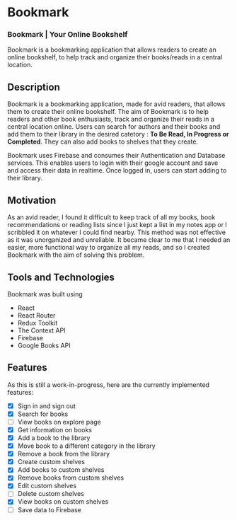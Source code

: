 # Bookmark

### **Bookmark | Your Online Bookshelf**

Bookmark is a bookmarking application that allows readers to create an online bookshelf, to help track and organize their books/reads in a central location.

## Description

Bookmark is a bookmarking application, made for avid readers, that allows them to create their online bookshelf. The aim of Bookmark is to help readers and other book enthusiasts, track and organize their reads in a central location online. Users can search for authors and their books and add them to their library in the desired catetory : **To Be Read, In Progress or Completed**. They can also add books to shelves that they create.

Bookmark uses Firebase and consumes their Authentication and Database services. This enables users to login with their google account and save and access their data in realtime. Once logged in, users can start adding to their library.

## Motivation

As an avid reader, I found it difficult to keep track of all my books, book recommendations or reading lists since I just kept a list in my notes app or I scribbled it on whatever I could find nearby. This method was not effective as it was unorganized and unreliable. It became clear to me that I needed an easier, more functional way to organize all my reads, and so I created Bookmark with the aim of solving this problem.

## Tools and Technologies

Bookmark was built using

- React
- React Router
- Redux Toolkit
- The Context API
- Firebase
- Google Books API

## Features

As this is still a work-in-progress, here are the currently implemented features:

- [x] Sign in and sign out
- [x] Search for books
- [ ] View books on explore page
- [x] Get information on books
- [x] Add a book to the library
- [x] Move book to a different category in the library
- [x] Remove a book from the library
- [x] Create custom shelves
- [x] Add books to custom shelves
- [x] Remove books from custom shelves
- [x] Edit custom shelves
- [ ] Delete custom shelves
- [x] View books on custom shelves
- [ ] Save data to Firebase
